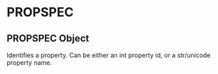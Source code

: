 # PROPSPEC

## PROPSPEC Object

Identifies a property.  Can be either an int property id, or a str/unicode property name.